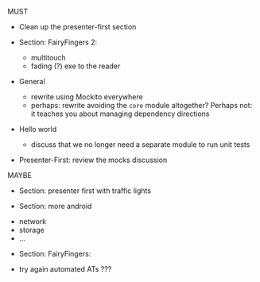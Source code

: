 
MUST

* Clean up the presenter-first section

* Section: FairyFingers 2:
  - multitouch
  - fading (?) exe to the reader

* General
  - rewrite using Mockito everywhere
  - perhaps: rewrite avoiding the `core` module altogether?  Perhaps not: it teaches you about managing dependency directions

* Hello world
  - discuss that we no longer need a separate module to run unit tests

* Presenter-First: review the mocks discussion

MAYBE

* Section: presenter first with traffic lights

* Section: more android
 - network
 - storage
 - ...

* Section: FairyFingers:
 - try again automated ATs ???
